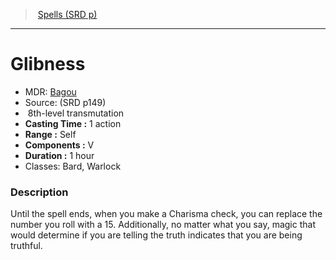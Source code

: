 ﻿---
!SpellItem
Family: SpellVO
Level: 8
Type: transmutation
CastingTime: 1 action
Range: Self
Components: V
Duration: 1 hour
Classes: Bard, Warlock
Id: spells_vo.md#glibness
ParentLink: spells_vo.md#spells-srd-p
Name: Glibness
ParentName: Spells (SRD p)
NameLevel: 1
AltName: '[Bagou](hd_spells_bagou.md)'
Source: (SRD p149)
Attributes:
  Name: Glibness
  Markdown: >+
    # <!--Name-->Glibness<!--/Name-->


    - MDR: <!--AltName-->[Bagou](hd_spells_bagou.md)<!--/AltName-->

    - Source: <!--Source-->(SRD p149)<!--/Source-->

    -  <!--Level-->8<!--/Level-->th-level <!--Type-->transmutation<!--/Type-->

    - **Casting Time :** <!--CastingTime-->1 action<!--/CastingTime-->

    - **Range :** <!--Range-->Self<!--/Range-->

    - **Components :** <!--Components-->V<!--/Components-->

    - **Duration :** <!--Duration-->1 hour<!--/Duration-->

    - Classes: <!--Classes-->Bard, Warlock<!--/Classes-->


    ### Description


    Until the spell ends, when you make a Charisma check, you can replace the number you roll with a 15. Additionally, no matter what you say, magic that would determine if you are telling the truth indicates that you are being truthful.

  AltName: '[Bagou](hd_spells_bagou.md)'
  Source: (SRD p149)
  Level: 8
  Type: transmutation
  CastingTime: 1 action
  Range: Self
  Components: V
  Duration: 1 hour
  Classes: Bard, Warlock
AttributesDictionary: >+
  Name: Glibness

  Markdown: >+

    # <!--Name-->Glibness<!--/Name-->





    - MDR: <!--AltName-->[Bagou](hd_spells_bagou.md)<!--/AltName-->



    - Source: <!--Source-->(SRD p149)<!--/Source-->



    -  <!--Level-->8<!--/Level-->th-level <!--Type-->transmutation<!--/Type-->



    - **Casting Time :** <!--CastingTime-->1 action<!--/CastingTime-->



    - **Range :** <!--Range-->Self<!--/Range-->



    - **Components :** <!--Components-->V<!--/Components-->



    - **Duration :** <!--Duration-->1 hour<!--/Duration-->



    - Classes: <!--Classes-->Bard, Warlock<!--/Classes-->





    ### Description





    Until the spell ends, when you make a Charisma check, you can replace the number you roll with a 15. Additionally, no matter what you say, magic that would determine if you are telling the truth indicates that you are being truthful.



  AltName: '[Bagou](hd_spells_bagou.md)'

  Source: (SRD p149)

  Level: 8

  Type: transmutation

  CastingTime: 1 action

  Range: Self

  Components: V

  Duration: 1 hour

  Classes: Bard, Warlock

---
> [Spells (SRD p)](srd_spells.md)

---

# Glibness

- MDR: [Bagou](hd_spells_bagou.md)
- Source: (SRD p149)
-  8th-level transmutation
- **Casting Time :** 1 action
- **Range :** Self
- **Components :** V
- **Duration :** 1 hour
- Classes: Bard, Warlock

### Description

Until the spell ends, when you make a Charisma check, you can replace the number you roll with a 15. Additionally, no matter what you say, magic that would determine if you are telling the truth indicates that you are being truthful.

